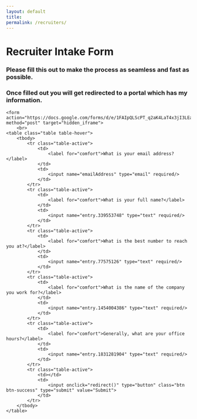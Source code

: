 ```yaml
---
layout: default
title:
permalink: /recruiters/
---
```


<!-- Email Template:

Hi <name>,

Thank you for reaching out. I'm always excited for challenging new opportunities. 

Could you please submit this recruiter intake form, after submitting you will get access to my basic information, resume, and the ability to schedule the initial phone screen using my calendar.
https://www.clickthisnick.com/recruiters/

I look forward to working with you,
    - Nick -->

<script type="text/javascript">
    function redirect() {
        window.location='../hyREOVPtbabaoyLOQbqaserONMvsRMlt/'
    };
</script>

<iframe name="hidden_iframe" id="hidden_iframe" style="display:none;"></iframe>
<div class="jumbotron">
    <!-- TITLE YOUR FORM -->
    <h1>Recruiter Intake Form</h1>
    <h3>Please fill this out to make the process as seamless and fast as possible.</h3>
    <h3>Once filled out you will get redirected to a portal which has my information.</h3>

    <form action="https://docs.google.com/forms/d/e/1FAIpQLScPT_q2aK4LaT4x3jI3LEa40yCvjZXSwWVwPoTdLBTmET0AEA/formResponse" method="post" target="hidden_iframe">
        <br>
    <table class="table table-hover">
        <tbody>
            <tr class="table-active">
                <td>
                    <label for="comfort">What is your email address?</label>
                </td>
                <td>
                    <input name="emailAddress" type="email" required/>
                </td>
            </tr>
            <tr class="table-active">
                <td>
                    <label for="comfort">What is your full name?</label>
                </td>
                <td>
                    <input name="entry.339553748" type="text" required/>
                </td>
            </tr>
            <tr class="table-active">
                <td>
                    <label for="comfort">What is the best number to reach you at?</label>
                </td>
                <td>
                    <input name="entry.77575126" type="text" required/>
                </td>
            </tr>
            <tr class="table-active">
                <td>
                    <label for="comfort">What is the name of the company you work for?</label>
                </td>
                <td>
                    <input name="entry.1454004386" type="text" required/>
                </td>
            </tr>
            <tr class="table-active">
                <td>
                    <label for="comfort">Generally, what are your office hours?</label>
                </td>
                <td>
                    <input name="entry.1831281904" type="text" required/>
                </td>
            </tr>
            <tr class="table-active">
                <td></td>
                <td>
                    <input onclick="redirect()" type="button" class="btn btn-success" type="submit" value="Submit">
                </td>
            </tr>
        </tbody>
    </table>
</form>
</div>